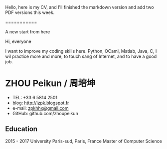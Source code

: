 Hello, here is my CV, and I'll finished the markdown version and add two PDF versions this week.

===========

A new start from here

Hi, everyone

I want to improve my coding skills here. Python, OCaml, Matlab, Java, C, I wil practice more and more, to touch sang of Internet, and to have a good job.

# ZHOU Peikun / 周培坤 

  - TEL:  +33 6 5814 2501
  - blog: http://izpk.blogspot.fr
  - e-mail: zpkhhx@gmail.com
  - GitHub: github.com/zhoupeikun

## Education

2015 - 2017 University Paris-sud, Paris, France Master of Computer Science
